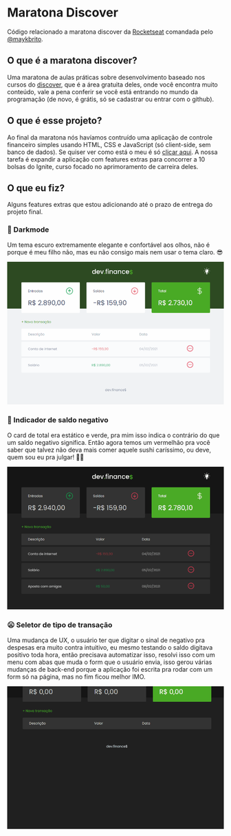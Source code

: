 # Maratona Discover

Código relacionado a maratona discover da [Rocketseat](https://www.rocketseat.com.br) comandada pelo [@maykbrito](https://github.com/maykbrito).

## O que é a maratona discover?

Uma maratona de aulas práticas sobre desenvolvimento baseado nos cursos do [discover](https://app.rocketseat.com.br/discover), que é a área gratuita deles, onde você encontra muito conteúdo, vale a pena conferir se você está entrando no mundo da programação (de novo, é grátis, só se cadastrar ou entrar com o github).

## O que é esse projeto?

Ao final da maratona nós havíamos contruído uma aplicação de controle financeiro simples usando HTML, CSS e JavaScript (só client-side, sem banco de dados). Se quiser ver como está o meu é só [clicar aqui](https://samvkn.github.io/maratona-discover/).
A nossa tarefa é expandir a aplicação com features extras para concorrer a 10 bolsas do Ignite, curso focado no aprimoramento de carreira deles.

## O que eu fiz?

Alguns features extras que estou adicionando até o prazo de entrega do projeto final.

### :new_moon_with_face: Darkmode
Um tema escuro extremamente elegante e confortável aos olhos, não é porque é meu filho não, mas eu não consigo mais nem usar o tema claro. :sunglasses:

![Gif tema escuro](./img/darkmode.gif)

### :money_with_wings: Indicador de saldo negativo
O card de total era estático e verde, pra mim isso indica o contrário do que um saldo negativo significa. Então agora temos um vermelhão pra você saber que talvez não deva mais comer aquele sushi caríssimo, ou deve, quem sou eu pra julgar! :man_shrugging:

![Gif indicador de saldo](./img/balance.gif)

### :frowning: Seletor de tipo de transação
Uma mudança de UX, o usuário ter que digitar o sinal de negativo pra despesas era muito contra intuitivo, eu mesmo testando o saldo digitava positivo toda hora, então precisava automatizar isso, 
resolvi isso com um menu com abas que muda o form que o usuário envia, isso gerou várias mudanças de back-end porque a aplicação foi escrita pra rodar com um form só na página, mas no fim ficou melhor IMO.

![Gif seletor de tipo de transação](./img/transactionType.gif)